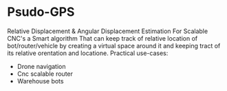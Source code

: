 # Psudo-GPS
Relative Displacement & Angular Displacement Estimation For Scalable CNC's
a Smart algorithm That can keep track of relative location of bot/router/vehicle by creating a virtual space around it and keeping tract of its relative orentation and locatione.
Practical use-cases: 
- Drone navigation 
- Cnc scalable router
- Warehouse bots
